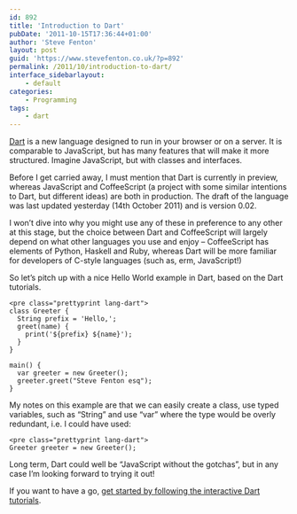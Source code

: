 ```yaml
---
id: 892
title: 'Introduction to Dart'
pubDate: '2011-10-15T17:36:44+01:00'
author: 'Steve Fenton'
layout: post
guid: 'https://www.stevefenton.co.uk/?p=892'
permalink: /2011/10/introduction-to-dart/
interface_sidebarlayout:
    - default
categories:
    - Programming
tags:
    - dart
---
```


[Dart](https://www.dartlang.org/) is a new language designed to run in your browser or on a server. It is comparable to JavaScript, but has many features that will make it more structured. Imagine JavaScript, but with classes and interfaces.

Before I get carried away, I must mention that Dart is currently in preview, whereas JavaScript and CoffeeScript (a project with some similar intentions to Dart, but different ideas) are both in production. The draft of the language was last updated yesterday (14th October 2011) and is version 0.02.

I won’t dive into why you might use any of these in preference to any other at this stage, but the choice between Dart and CoffeeScript will largely depend on what other languages you use and enjoy – CoffeeScript has elements of Python, Haskell and Ruby, whereas Dart will be more familiar for developers of C-style languages (such as, erm, JavaScript!)

So let’s pitch up with a nice Hello World example in Dart, based on the Dart tutorials.

```
<pre class="prettyprint lang-dart">
class Greeter {
  String prefix = 'Hello,';
  greet(name) {
    print('${prefix} ${name}');
  }
}

main() {
  var greeter = new Greeter();
  greeter.greet("Steve Fenton esq");
}
```

My notes on this example are that we can easily create a class, use typed variables, such as “String” and use “var” where the type would be overly redundant, i.e. I could have used:

```
<pre class="prettyprint lang-dart">
Greeter greeter = new Greeter();
```

Long term, Dart could well be “JavaScript without the gotchas”, but in any case I’m looking forward to trying it out!

If you want to have a go, [get started by following the interactive Dart tutorials](https://www.dartlang.org/guides/get-started).